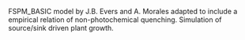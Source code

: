 FSPM_BASIC model by J.B. Evers and A. Morales adapted to include a empirical relation of non-photochemical quenching. Simulation of source/sink driven plant growth.
